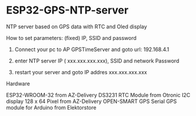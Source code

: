 # ESP32-GPS-NTP-server
 NTP server based on GPS data with RTC and Oled display

How to set parameters: (fixed) IP, SSID and password

1. Connect your pc to AP GPSTimeServer and goto url: 192.168.4.1

2. enter NTP server IP ( xxx.xxx.xxx.xxx), SSID and network Password

3. restart your server and goto IP addres xxx.xxx.xxx.xxx

Hardware

ESP32-WROOM-32 from AZ-Delivery
DS3231 RTC Module from Otronic
I2C display 128 x 64 Pixel from AZ-Delivery
OPEN-SMART GPS Serial GPS module for Arduino from Elektorstore
